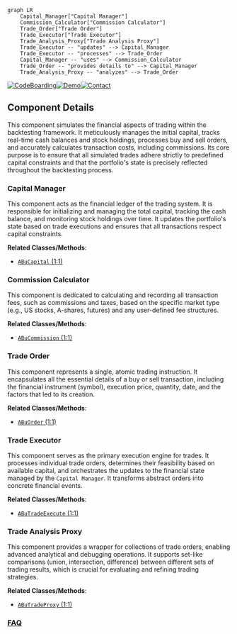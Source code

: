 ```mermaid
graph LR
    Capital_Manager["Capital Manager"]
    Commission_Calculator["Commission Calculator"]
    Trade_Order["Trade Order"]
    Trade_Executor["Trade Executor"]
    Trade_Analysis_Proxy["Trade Analysis Proxy"]
    Trade_Executor -- "updates" --> Capital_Manager
    Trade_Executor -- "processes" --> Trade_Order
    Capital_Manager -- "uses" --> Commission_Calculator
    Trade_Order -- "provides details to" --> Capital_Manager
    Trade_Analysis_Proxy -- "analyzes" --> Trade_Order
```
[![CodeBoarding](https://img.shields.io/badge/Generated%20by-CodeBoarding-9cf?style=flat-square)](https://github.com/CodeBoarding/CodeBoarding)[![Demo](https://img.shields.io/badge/Try%20our-Demo-blue?style=flat-square)](https://www.codeboarding.org/demo)[![Contact](https://img.shields.io/badge/Contact%20us%20-%20contact@codeboarding.org-lightgrey?style=flat-square)](mailto:contact@codeboarding.org)

## Component Details

This component simulates the financial aspects of trading within the backtesting framework. It meticulously manages the initial capital, tracks real-time cash balances and stock holdings, processes buy and sell orders, and accurately calculates transaction costs, including commissions. Its core purpose is to ensure that all simulated trades adhere strictly to predefined capital constraints and that the portfolio's state is precisely reflected throughout the backtesting process.

### Capital Manager
This component acts as the financial ledger of the trading system. It is responsible for initializing and managing the total capital, tracking the cash balance, and monitoring stock holdings over time. It updates the portfolio's state based on trade executions and ensures that all transactions respect capital constraints.


**Related Classes/Methods**:

- <a href="https://github.com/bbfamily/abu/blob/master/abupy/TradeBu/ABuCapital.py#L1-L1" target="_blank" rel="noopener noreferrer">`ABuCapital` (1:1)</a>


### Commission Calculator
This component is dedicated to calculating and recording all transaction fees, such as commissions and taxes, based on the specific market type (e.g., US stocks, A-shares, futures) and any user-defined fee structures.


**Related Classes/Methods**:

- <a href="https://github.com/bbfamily/abu/blob/master/abupy/TradeBu/ABuCommission.py#L1-L1" target="_blank" rel="noopener noreferrer">`ABuCommission` (1:1)</a>


### Trade Order
This component represents a single, atomic trading instruction. It encapsulates all the essential details of a buy or sell transaction, including the financial instrument (symbol), execution price, quantity, date, and the factors that led to its creation.


**Related Classes/Methods**:

- <a href="https://github.com/bbfamily/abu/blob/master/abupy/TradeBu/ABuOrder.py#L1-L1" target="_blank" rel="noopener noreferrer">`ABuOrder` (1:1)</a>


### Trade Executor
This component serves as the primary execution engine for trades. It processes individual trade orders, determines their feasibility based on available capital, and orchestrates the updates to the financial state managed by the `Capital Manager`. It transforms abstract orders into concrete financial events.


**Related Classes/Methods**:

- <a href="https://github.com/bbfamily/abu/blob/master/abupy/TradeBu/ABuTradeExecute.py#L1-L1" target="_blank" rel="noopener noreferrer">`ABuTradeExecute` (1:1)</a>


### Trade Analysis Proxy
This component provides a wrapper for collections of trade orders, enabling advanced analytical and debugging operations. It supports set-like comparisons (union, intersection, difference) between different sets of trading results, which is crucial for evaluating and refining trading strategies.


**Related Classes/Methods**:

- <a href="https://github.com/bbfamily/abu/blob/master/abupy/TradeBu/ABuTradeProxy.py#L1-L1" target="_blank" rel="noopener noreferrer">`ABuTradeProxy` (1:1)</a>




### [FAQ](https://github.com/CodeBoarding/GeneratedOnBoardings/tree/main?tab=readme-ov-file#faq)